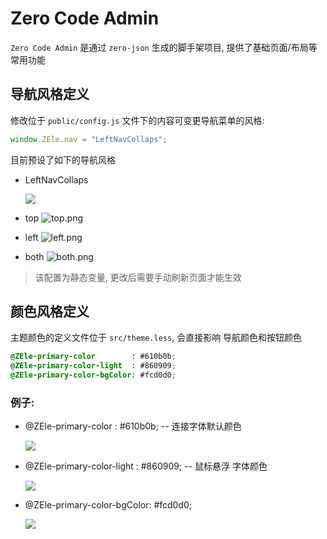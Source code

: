 # Zero Code Admin

`Zero Code Admin` 是通过 `zero-json` 生成的脚手架项目, 提供了基础页面/布局等常用功能

## 导航风格定义

修改位于 `public/config.js` 文件下的内容可变更导航菜单的风格:

```javascript
window.ZEle.nav = "LeftNavCollaps";
```

目前预设了如下的导航风格

- LeftNavCollaps 
	
	![](https://gitee.com/hdij/this-is-a-project/raw/master///20200824182907.png)
	
- top
	![top.png](https://cdn.jsdelivr.net/gh/h89916300/this-is-a-project/1598256352452-1598256352443-top.png)
	
- left
	![left.png](https://gitee.com/hdij/this-is-a-project/raw/master///20200824171054.png)

- both
	![both.png](https://gitee.com/hdij/this-is-a-project/raw/master///20200824171218.png)

> 该配置为静态变量, 更改后需要手动刷新页面才能生效

## 颜色风格定义

主题颜色的定义文件位于 `src/theme.less`, 会直接影响 导航颜色和按钮颜色

```css
@ZEle-primary-color        : #610b0b;
@ZEle-primary-color-light  : #860909;
@ZEle-primary-color-bgColor: #fcd0d0;
```
### 例子:
- @ZEle-primary-color        : #610b0b; -- 连接字体默认颜色
  
	![](https://gitee.com/hdij/this-is-a-project/raw/master///20200824172729.png)
  
- @ZEle-primary-color-light  : #860909; -- 鼠标悬浮 字体颜色
  
	![](https://gitee.com/hdij/this-is-a-project/raw/master///20200824173327.png)
  
- @ZEle-primary-color-bgColor: #fcd0d0;
  
	![](https://gitee.com/hdij/this-is-a-project/raw/master///20200824173551.png)
  